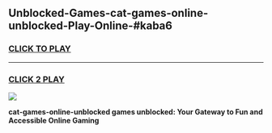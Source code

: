 
## Unblocked-Games-cat-games-online-unblocked-Play-Online-#kaba6
<h3>
<a href="https://premium.freeplayer.one?title=cat-games-online-unblocked&ref=27F">CLICK TO PLAY</a></h3>
<hr>

<h3>
<a href="https://premium.freeplayer.one?title=cat-games-online-unblocked&ref=27F">CLICK 2 PLAY</a>
  
</h3>

<a href="https://premium.freeplayer.one?title=cat-games-online-unblocked&ref=27F"><img src="https://clearcache.store/games.png"></a>


**cat-games-online-unblocked games unblocked: Your Gateway to Fun and Accessible Online Gaming**
